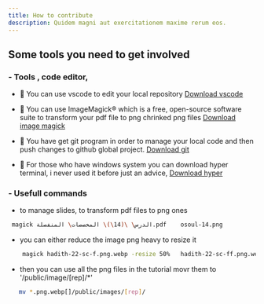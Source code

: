 ```yaml
---
title: How to contribute
description: Quidem magni aut exercitationem maxime rerum eos.
---
```


## Some tools you need to get involved 
### - Tools , code editor, 
* 🔽 You can use vscode to edit your local repository 
[Download vscode](https://code.visualstudio.com/Download )

* 🔽 You can use ImageMagick® which is a free, open-source software suite to transform your pdf file to png chrinked png files
[Download image magick](https://imagemagick.org/ )


* 🔽 You have get git program in order to manage your local code and then push changes to github global project.
[Download git](https://git-scm.com/downloads )

* 🔽 For those who have windows system you can download hyper terminal, i never used it before just an advice,
[Download hyper](https://hyper.is/)

### - Usefull commands
*  to manage slides, to transform pdf files to png ones  
 
```bash
 magick الدرس\ \(14\)\ المخصصات\ المنفصلة.pdf    osoul-14.png

```
* you can either reduce the image png heavy to resize it

```bash
    magick hadith-22-sc-f.png.webp -resize 50%   hadith-22-sc-ff.png.webp 
```

* then you can use all the png files in the tutorial movr them to '/public/image/[rep]/*' 

```bash
   mv *.png.webp[]/public/images/[rep]/

```